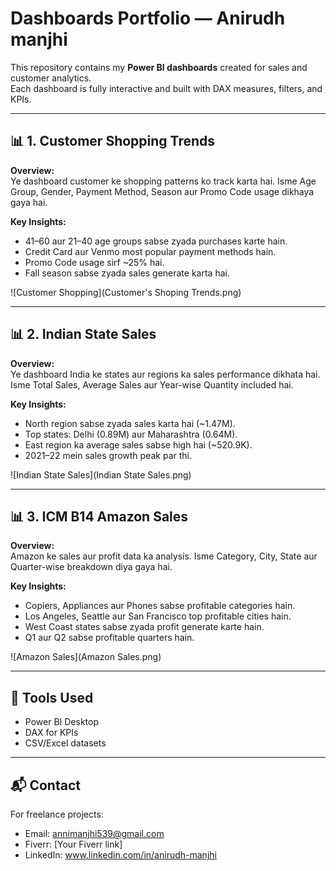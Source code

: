# Dashboards Portfolio — Anirudh manjhi

This repository contains my **Power BI dashboards** created for sales and customer analytics.  
Each dashboard is fully interactive and built with DAX measures, filters, and KPIs.

---

## 📊 1. Customer Shopping Trends
**Overview:**  
Ye dashboard customer ke shopping patterns ko track karta hai. Isme Age Group, Gender, Payment Method, Season aur Promo Code usage dikhaya gaya hai.  

**Key Insights:**  
- 41–60 aur 21–40 age groups sabse zyada purchases karte hain.  
- Credit Card aur Venmo most popular payment methods hain.  
- Promo Code usage sirf ~25% hai.  
- Fall season sabse zyada sales generate karta hai.  

![Customer Shopping](Customer's Shoping Trends.png)

---

## 📊 2. Indian State Sales
**Overview:**  
Ye dashboard India ke states aur regions ka sales performance dikhata hai. Isme Total Sales, Average Sales aur Year-wise Quantity included hai.  

**Key Insights:**  
- North region sabse zyada sales karta hai (~1.47M).  
- Top states: Delhi (0.89M) aur Maharashtra (0.64M).  
- East region ka average sales sabse high hai (~520.9K).  
- 2021–22 mein sales growth peak par thi.  

![Indian State Sales](Indian State Sales.png)

---

## 📊 3. ICM B14 Amazon Sales
**Overview:**  
Amazon ke sales aur profit data ka analysis. Isme Category, City, State aur Quarter-wise breakdown diya gaya hai.  

**Key Insights:**  
- Copiers, Appliances aur Phones sabse profitable categories hain.  
- Los Angeles, Seattle aur San Francisco top profitable cities hain.  
- West Coast states sabse zyada profit generate karte hain.  
- Q1 aur Q2 sabse profitable quarters hain.  

![Amazon Sales](Amazon Sales.png)

---

## 🔧 Tools Used
- Power BI Desktop  
- DAX for KPIs  
- CSV/Excel datasets  

---

## 📬 Contact
For freelance projects:  
- Email: annimanjhi539@gmail.com  
- Fiverr: [Your Fiverr link]  
- LinkedIn: www.linkedin.com/in/anirudh-manjhi
